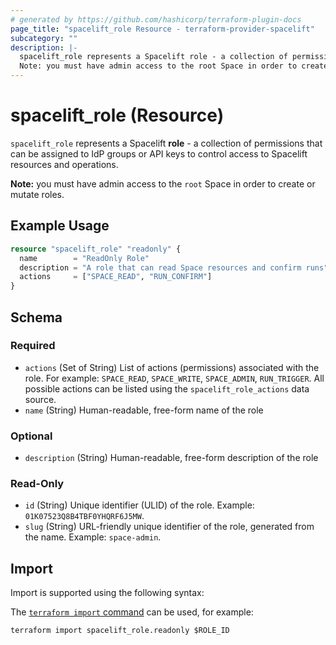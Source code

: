 ```yaml
---
# generated by https://github.com/hashicorp/terraform-plugin-docs
page_title: "spacelift_role Resource - terraform-provider-spacelift"
subcategory: ""
description: |-
  spacelift_role represents a Spacelift role - a collection of permissions that can be assigned to IdP groups or API keys to control access to Spacelift resources and operations.
  Note: you must have admin access to the root Space in order to create or mutate roles.
---
```


# spacelift_role (Resource)

`spacelift_role` represents a Spacelift **role** - a collection of permissions that can be assigned to IdP groups or API keys to control access to Spacelift resources and operations.

**Note:** you must have admin access to the `root` Space in order to create or mutate roles.

## Example Usage

```terraform
resource "spacelift_role" "readonly" {
  name        = "ReadOnly Role"
  description = "A role that can read Space resources and confirm runs"
  actions     = ["SPACE_READ", "RUN_CONFIRM"]
}
```

<!-- schema generated by tfplugindocs -->
## Schema

### Required

- `actions` (Set of String) List of actions (permissions) associated with the role. For example: `SPACE_READ`, `SPACE_WRITE`, `SPACE_ADMIN`, `RUN_TRIGGER`. All possible actions can be listed using the `spacelift_role_actions` data source.
- `name` (String) Human-readable, free-form name of the role

### Optional

- `description` (String) Human-readable, free-form description of the role

### Read-Only

- `id` (String) Unique identifier (ULID) of the role. Example: `01K07523Q8B4TBF0YHQRF6J5MW`.
- `slug` (String) URL-friendly unique identifier of the role, generated from the name. Example: `space-admin`.

## Import

Import is supported using the following syntax:

The [`terraform import` command](https://developer.hashicorp.com/terraform/cli/commands/import) can be used, for example:

```shell
terraform import spacelift_role.readonly $ROLE_ID
```
